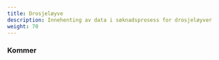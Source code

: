 ```yaml
---
title: Drosjeløyve
description: Innehenting av data i søknadsprosess for drosjeløyver
weight: 70
---
```


### Kommer